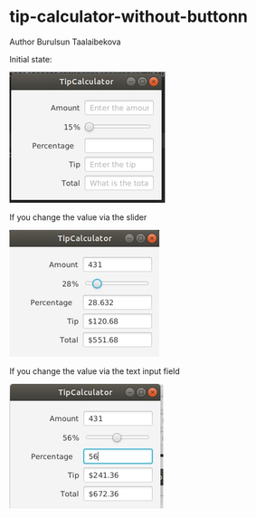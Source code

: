 # tip-calculator-without-buttonn

Author Burulsun Taalaibekova

Initial state:

![](ScreenShots/initilaal.jpeg)



If you change the value via the slider

![](ScreenShots/slider.jpeg)

If you change the value via the text input field

![](ScreenShots/textInpput.jpeg)
